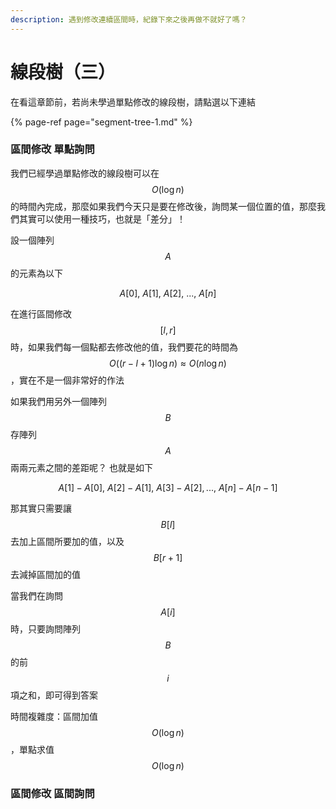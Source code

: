 ```yaml
---
description: 遇到修改連續區間時，紀錄下來之後再做不就好了嗎？
---
```


# 線段樹（三）

在看這章節前，若尚未學過單點修改的線段樹，請點選以下連結

{% page-ref page="segment-tree-1.md" %}

### 區間修改 單點詢問

我們已經學過單點修改的線段樹可以在 $$O(\log n)$$的時間內完成，那麼如果我們今天只是要在修改後，詢問某一個位置的值，那麼我們其實可以使用一種技巧，也就是「差分」！

設一個陣列 $$A$$ 的元素為以下

$$
A[0], \ A[1], \ A[2], \ ..., \ A[n]
$$

在進行區間修改 $$[l,r]$$ 時，如果我們每一個點都去修改他的值，我們要花的時間為 $$O((r-l+1)\log n) \approx O(n \log n)$$ ，實在不是一個非常好的作法

如果我們用另外一個陣列 $$B$$ 存陣列 $$A$$ 兩兩元素之間的差距呢？ 也就是如下

$$
A[1] - A[0], \ A[2] - A[1], \ A[3] - A[2], ..., \ A[n] - A[n-1]
$$

那其實只需要讓 $$B[l]$$ 去加上區間所要加的值，以及 $$B[r+1]$$ 去減掉區間加的值

當我們在詢問 $$A[i]$$ 時，只要詢問陣列$$B$$ 的前 $$i$$ 項之和，即可得到答案

時間複雜度：區間加值 $$O(\log n)$$ ，單點求值 $$O(\log n)$$ 

### 區間修改 區間詢問



